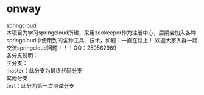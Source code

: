 # onway
springcloud  
本项目为学习springcloud所建，采用zookeeper作为注册中心，后期会加入各种springcloud中使用到的各种工具、技术，如题：一直在路上！
欢迎大家入群一起交流springcloud问题！！！QQ：250562989   
各分支说明：  
主分支：  
master：此分支为最终代码分支  
其他分支  
test：此分为第一次测试分支  
